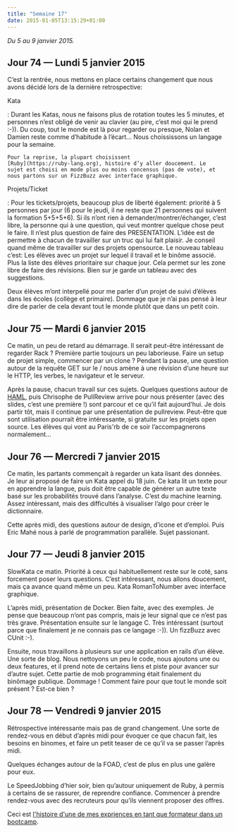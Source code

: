```yaml
---
title: "Semaine 17"
date: 2015-01-05T13:15:29+01:00
---
```


*Du 5 au 9 janvier 2015.*

Jour 74 — Lundi 5 janvier 2015
------------------------------

C’est la rentrée, nous mettons en place certains changement que nous
avons décidé lors de la dernière retrospective:

Kata

:   Durant les Katas, nous ne faisons plus de rotation toutes les 5
    minutes, et personnes n’est obligé de venir au clavier (au pire,
    c’est moi qui le prend :-)). Du coup, tout le monde est là pour
    regarder ou presque, Nolan et Damien reste comme d’habitude à
    l’écart… Nous choississons un langage pour la semaine.

    Pour la reprise, la plupart choisissent
    [Ruby](https://ruby-lang.org), histoire d’y aller doucement. Le
    sujet est choisi en mode plus ou moins concensus (pas de vote), et
    nous partons sur un FizzBuzz avec interface graphique.

Projets/Ticket

:   Pour les tickets/projets, beaucoup plus de liberté également:
    priorité à 5 personnes par jour (6 pour le jeudi, il ne reste que 21
    personnes qui suivent la formation 5+5+5+6). Si ils n’ont rien à
    demander/montrer/échanger, c’est libre, la personne qui à une
    question, qui veut montrer quelque chose peut le faire. Il n’est
    plus question de faire des PRESENTATION. L’idée est de permettre à
    chacun de travailler sur un truc qui lui fait plaisir. Je conseil
    quand même de travailler sur des projets opensource. Le nouveau
    tableau c’est: Les élèves avec un projet sur lequel il travail et le
    binôme associé. Plus la liste des élèves prioritaire sur
    chaque jour. Cela permet sur les zone libre de faire des révisions.
    Bien sur je garde un tableau avec des suggestions.

Deux élèves m’ont interpellé pour me parler d’un projet de suivi
d’élèves dans les écoles (collège et primaire). Dommage que je n’ai pas
pensé à leur dire de parler de cela devant tout le monde plutôt que dans
un petit coin.

Jour 75 — Mardi 6 janvier 2015
------------------------------

Ce matin, un peu de retard au démarrage. Il serait peut-être intéressant
de regarder Rack ? Première partie toujours un peu laborieuse. Faire un
setup de projet simple, commencer par un clone ? Pendant la pause, une
question autour de la requête GET sur le / nous amène à une révision
d’une heure sur le HTTP, les verbes, le navigateur et le serveur.

Après la pause, chacun travail sur ces sujets. Quelques questions autour
de [HAML](http://haml.info/), puis Chrisophe de PullReview arrive pour
nous présenter (avec des slides, c’est une première !) sont parcour et
ce qu’il fait aujourd’hui. Je dois partir tôt, mais il continue par une
présentation de pullreview. Peut-être que sont utilisation pourrait être
intéressante, si gratuite sur les projets open source. Les élèves qui
vont au Paris'rb de ce soir l’accompagnerons normalement…

Jour 76 — Mercredi 7 janvier 2015
---------------------------------

Ce matin, les partants commençait à regarder un kata lisant des données.
Je leur ai proposé de faire un Kata appel du 18 juin. Ce kata lit un
texte pour en apprendre la langue, puis doit être capable de générer un
autre texte basé sur les probabilités trouvé dans l’analyse. C’est du
machine learning. Assez intéressant, mais des difficultés à visualiser
l’algo pour créer le dictionnaire.

Cette après midi, des questions autour de design, d’icone et d’emploi.
Puis Eric Mahé nous à parlé de programmation parallèle. Sujet
passionant.

Jour 77 — Jeudi 8 janvier 2015
------------------------------

SlowKata ce matin. Priorité à ceux qui habituellement reste sur le coté,
sans forcement poser leurs questions. C’est intéressant, nous allons
doucement, mais ça avance quand même un peu. Kata RomanToNumber avec
interface graphique.

L’après midi, présentation de Docker. Bien faite, avec des exemples. Je
pense que beaucoup n’ont pas compris, mais je leur signal que ce n’est
pas très grave. Présentation ensuite sur le langage C. Très intéressant
(surtout parce que finalement je ne connais pas ce langage :-)). Un
fizzBuzz avec CUnit :-).

Ensuite, nous travaillons à plusieurs sur une application en rails d’un
élève. Une sorte de blog. Nous nettoyons un peu le code, nous ajoutons
une ou deux features, et il prend note de certains liens et piste pour
avancer sur d’autre sujet. Cette partie de mob programming était
finalement du binômage publique. Dommage ! Comment faire pour que tout
le monde soit présent ? Est-ce bien ?

Jour 78 — Vendredi 9 janvier 2015
---------------------------------

Rétrospective intéressante mais pas de grand changement. Une sorte de
rendez-vous en début d’après midi pour évoquer ce que chacun fait, les
besoins en binomes, et faire un petit teaser de ce qu’il va se passer
l’après midi.

Quelques échanges autour de la FOAD, c’est de plus en plus une galère
pour eux.

Le SpeedJobbing d’hier soir, bien qu’autour uniquement de Ruby, à permis
à certains de se rassurer, de reprendre confiance. Commencer à prendre
rendez-vous avec des recruteurs pour qu’ils viennent proposer des
offres.

Ceci est [l'histoire d'une de mes expriences en tant que formateur dans
un bootcamp](https://yaf.github.io/journal-d-un-formateur-en-2015/).
